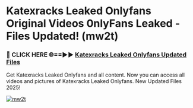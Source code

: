 # Katexracks Leaked Onlyfans Original Videos 0nlyFans Leaked - Files Updated! (mw2t)

<h3>🔴 CLICK HERE 🌐==►► <a href="https://tinyurl.com/2wckxsce" rel="nofollow">Katexracks Leaked Onlyfans Updated Files</a></h3>

Get Katexracks Leaked Onlyfans and all content. Now you can access all videos and pictures of Katexracks Leaked Onlyfans. New Updated Files 2025!

[![mw2t](https://i.imgur.com/AFduVYN.gif)](https://tinyurl.com/2wckxsce)
